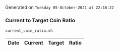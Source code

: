 Generated on `Tuesday 05-October-2021 at 22:16:22`

### Current to Target Coin Ratio
`current_coin_ratio.sh`

Date|Current|Target|Ratio
---|---|---|---
